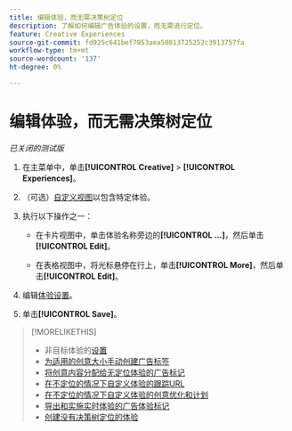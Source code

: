 ```yaml
---
title: 编辑体验，而无需决策树定位
description: 了解如何编辑广告体验的设置，而无需进行定位。
feature: Creative Experiences
source-git-commit: fd925c641bef7953aea50813725252c3913757fa
workflow-type: tm+mt
source-wordcount: '137'
ht-degree: 0%

---
```


# 编辑体验，而无需决策树定位

*已关闭的测试版*

1. 在主菜单中，单击&#x200B;**[!UICONTROL Creative]** > **[!UICONTROL Experiences]**。

1. （可选）[自定义视图](/help/creative/introduction/customize-data-views.md)以包含特定体验。

1. 执行以下操作之一：

   * 在卡片视图中，单击体验名称旁边的&#x200B;**[!UICONTROL ...]**，然后单击&#x200B;**[!UICONTROL Edit]**。

   * 在表格视图中，将光标悬停在行上，单击&#x200B;**[!UICONTROL More]**，然后单击&#x200B;**[!UICONTROL Edit]**。

1. 编辑[体验设置](experience-settings-no-targeting.md)。

1. 单击&#x200B;**[!UICONTROL Save]**。

>[!MORELIKETHIS]
>
>* 非目标体验的[设置](experience-settings-no-targeting.md)
>* [为适用的创意大小手动创建广告标签](/help/creative/experiences/experience-tag-create-manually.md)
>* [将创意内容分配给无定位体验的广告标记](experience-tag-assign-creatives.md)
>* [在不定位的情况下自定义体验的跟踪URL](/help/creative/experiences/experience-tracking-urls-no-targeting.md)
>* [在不定位的情况下自定义体验的创意优化和计划](/help/creative/experiences/experience-optimization-scheduling-no-targeting.md)
>* [导出和实施实时体验的广告体验标记](/help/creative/experiences/experience-tag-export.md)
>* [创建没有决策树定位的体验](experience-create-no-targeting.md)
